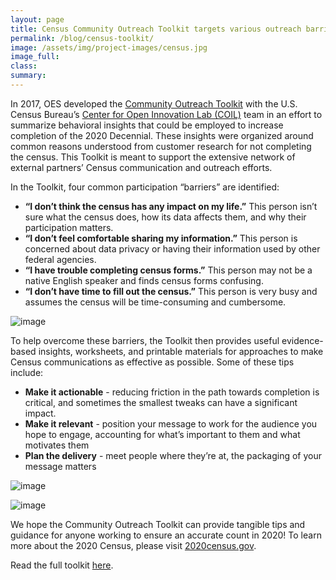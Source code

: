```yaml
---	
layout: page	
title: Census Community Outreach Toolkit targets various outreach barriers	
permalink: /blog/census-toolkit/	
image: /assets/img/project-images/census.jpg	
image_full: 	
class:	
summary: 	
---	
```


In 2017, OES developed the <a href="{{site.baseurl}}/othercollabs/census-community-outreach-toolkit"> Community Outreach Toolkit</a> with the U.S. Census Bureau’s <a href="https://opportunity.census.gov/coil/">Center for Open Innovation Lab (COIL)</a> team in an effort to summarize behavioral insights that could be employed to increase completion of the 2020 Decennial. These insights were organized around common reasons understood from customer research for not completing the census. This Toolkit is meant to support the extensive network of external partners’ Census communication and outreach efforts. 	

In the Toolkit, four common participation “barriers” are identified:	
- **“I don’t think the census has any impact on my life.”** This person isn’t sure what the census does, how its data affects them, and why their participation matters.	
- **“I don’t feel comfortable sharing my information.”** This person is concerned about data privacy or having their information used by other federal agencies.	
- **“I have trouble completing census forms.”** This person may not be a native English speaker and finds census forms confusing.	
- **“I don’t have time to fill out the census.”** This person is very busy and assumes the census will be time-consuming and cumbersome.	

![image]({{site.baseurl}}/assets/img/project-images/othercollabs/census-toolkit-how-to-use.png)	

To help overcome these barriers, the Toolkit then provides useful evidence-based insights, worksheets, and printable materials for approaches to make Census communications as effective as possible. Some of these tips include:	
- **Make it actionable** - reducing friction in the path towards completion is critical, and sometimes the smallest tweaks can have a significant impact.	
- **Make it relevant** - position your message to work for the audience you hope to engage, accounting for what’s important to them and what motivates them	
- **Plan the delivery** - meet people where they’re at, the packaging of your message matters	

![image]({{site.baseurl}}/assets/img/project-images/othercollabs/census-101-handout.png)	

![image]({{site.baseurl}}/assets/img/project-images/othercollabs/census-data-handout.png)	

We hope the Community Outreach Toolkit can provide tangible tips and guidance for anyone working to ensure an accurate count in 2020! To learn more about the 2020 Census, please visit <a href="https://2020census.gov/">2020census.gov</a>. 	

Read the full toolkit <a href="https://www.census.gov/partners/toolkit.pdf">here</a>.
